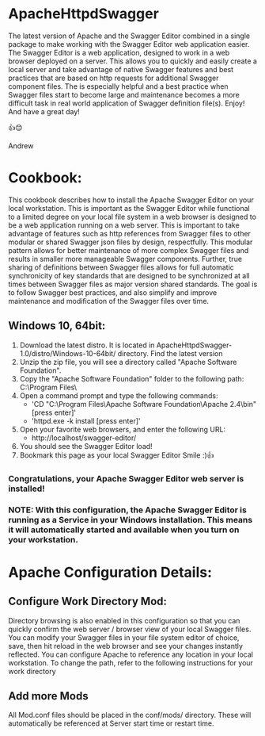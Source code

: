 # ApacheHttpdSwagger
The latest version of Apache and the Swagger Editor combined in a single package to make working with the Swagger Editor web application easier.  The Swagger Editor is a web application, designed to work in a web browser deployed on a server.  This allows you to quickly and easily create a local server and take advantage of native Swagger features and best practices that are based on http requests for additional Swagger component files.  The is especially helpful and a best practice when Swagger files start to become large and maintenance becomes a more difficult task in real world application of Swagger definition file(s).  Enjoy!  And have a great day!

👍😊

Andrew

# Cookbook:
This cookbook describes how to install the Apache Swagger Editor on your local workstation.  This is important as the Swagger Editor while functional to a limited degree on your local file system in a web browser is designed to be a web application running on a web server.  This is important to take advantage of features such as http references from Swagger files to other modular or shared Swagger json files by design, respectfully.  This modular pattern allows for better maintenance of more complex Swagger files and results in smaller more manageable Swagger components.  Further, true sharing of definitions between Swagger files allows for full automatic synchronicity of key standards that are designed to be synchronized at all times between Swagger files as major version shared standards.  The goal is to follow Swagger best practices, and also simplify and improve maintenance and modification of the Swagger files over time.

## Windows 10, 64bit:
1. Download the latest distro.  It is located in ApacheHttpdSwagger-1.0/distro/Windows-10-64bit/ directory.  Find the latest version
1. Unzip the zip file, you will see a directory called "Apache Software Foundation".
1. Copy the "Apache Software Foundation" folder to the following path:  C:\Program Files\
1. Open a command prompt and type the following commands:
    * 'CD "C:\Program Files\Apache Software Foundation\Apache 2.4\bin" [press enter]'
    * 'httpd.exe -k install [press enter]'
1. Open your favorite web browsers, and enter the following URL:
    * http://localhost/swagger-editor/
1. You should see the Swagger Editor load!
1. Bookmark this page as your local Swagger Editor Smile :)👍

### Congratulations, your Apache Swagger Editor web server is installed!
### NOTE:  With this configuration, the Apache Swagger Editor is running as a Service in your Windows installation.  This means it will automatically started and available when you turn on your workstation.

# Apache Configuration Details:
## Configure Work Directory Mod:
Directory browsing is also enabled in this configuration so that you can quickly confirm the web server / browser view of your local Swagger files.  You can modify your Swagger files in your file system editor of choice, save, then hit reload in the web browser and see your changes instantly reflected.  You can configure Apache to reference any location in your local workstation.  To change the path, refer to the following instructions for your work directory

## Add more Mods
All <your mod>Mod.conf files should be placed in the conf/mods/ directory.  These will automatically be referenced at Server start time or restart time.
